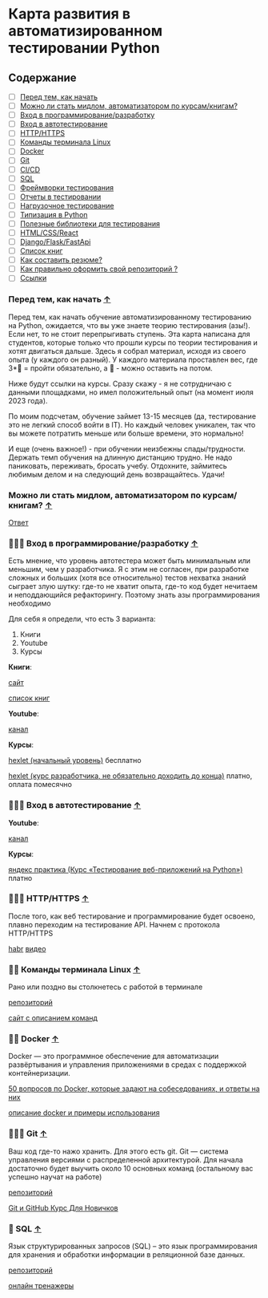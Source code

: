 # Карта развития в автоматизированном тестировании Python
## Содержание

 - [ ] [Перед тем, как начать](#Перед-тем,-как-начать-)
 - [ ] [Можно ли стать мидлом, автоматизатором по курсам/книгам?](#Можно-ли-стать-?)
 - [ ] [Вход в программирование/разработку](#Вход)
 - [ ] [Вход в автотестирование](#Авто)
 - [ ] [HTTP/HTTPS](#HTTP)
 - [ ] [Команды терминала Linux](#command)
 - [ ] [Docker](#Docker)
 - [ ] [Git](#Git)
 - [ ] [CI/CD](#Вход)
 - [ ] [SQL](#SQL)
 - [ ] [Фреймворки тестирования](#pytest)
 - [ ] [Отчеты в тестировании](#report)
 - [ ] [Нагрузочное тестирование](#load-testing)
 - [ ] [Типизация в Python](#type)
 - [ ] [Полезные библиотеки для тестирования](#lybrary)
 - [ ] [HTML/CSS/React](#html)
 - [ ] [Django/Flask/FastApi](#beckend)
 - [ ] [Список книг](#books)
 - [ ] [Как составить резюме?](#cv)
 - [ ] [Как правильно оформить свой репозиторий ? ](#github)
 - [ ] [Ссылки](#sites)

### Перед тем, как начать [&uarr;](#Содержание)

Перед тем, как начать обучение автоматизированному тестированию на Python, ожидается, что вы уже знаете теорию тестирования (азы!). Если нет, то не стоит перепрыгивать ступень.
Эта карта написана для студентов, которые только что прошли курсы по теории тестирования и хотят двигаться дальше.
Здесь я собрал материал, исходя из своего опыта (у каждого он разный). У каждого материала проставлен вес, где 3*🚀 = пройти обязательно, а 🚀 - можно оставить на потом.

Ниже будут ссылки на курсы. Сразу скажу - я не сотрудничаю с данными площадками, но имел положительный опыт (на момент июля 2023 года).

По моим подсчетам, обучение займет 13-15 месяцев (да, тестирование это не легкий способ войти в IT). Но каждый человек уникален, так что вы можете потратить меньше или больше времени, это нормально!

И еще (очень важное!) - при обучении неизбежны спады/трудности. Держать темп обучения на длинную дистанцию трудно. Не надо паниковать, переживать, бросать учебу. Отдохните, займитесь любимым делом и на следующий день возвращайтесь.
Удачи!

### Можно ли стать мидлом, автоматизатором по курсам/книгам? [&uarr;](#Содержание)
[Ответ](https://habr.com/ru/companies/hexlet/articles/670114/)

### 🚀🚀🚀 Вход в программирование/разработку [&uarr;](#Содержание)
Есть мнение, что уровень автотестера может быть минимальным или меньшим, чем у разработчика.
Я с этим не согласен, при разработке сложных и больших (хотя все относительно) тестов нехватка знаний сыграет злую шутку: где-то не хватит опыта, где-то код будет нечитаем и неподдающийся рефакторингу. Поэтому знать азы программирования необходимо

Для себя я определи, что есть 3 варианта:
1. Книги
2. Youtube
3. Курсы

**Книги**:

[сайт](https://pythonworld.ru/samouchitel-python)

[список книг](https://habr.com/ru/companies/sberbank/articles/679852/)

**Youtube**:

[канал](https://www.youtube.com/watch?v=34Rp6KVGIEM)


**Курсы**:

[hexlet (начальный уровень)](https://ru.hexlet.io/courses/python-basics) бесплатно


[hexlet (курс разработчика, не обязательно доходить до конца)](https://ru.hexlet.io/programs/python) платно, оплата помесячно

### 🚀🚀🚀 Вход в автотестирование [&uarr;](#Содержание)

**Youtube**:

[канал](https://www.youtube.com/watch?v=34Rp6KVGIEM](https://www.youtube.com/watch?v=m7SvKhsJrNg))

**Курсы**:

[яндекс практика (Курс «Тестирование веб-приложений на Python»)](https://practicum.yandex.ru/qa-automation-web-python/) платно

### 🚀🚀🚀 HTTP/HTTPS [&uarr;](#Содержание)

После того, как веб тестирование и программирование будет освоено, плавно переходим на тестирование API. Начнем с протокола HTTP/HTTPS

[habr](https://habr.com/ru/articles/215117/)
[видео](https://www.youtube.com/watch?v=C9T_7D12URI&t=17s)

### 🚀🚀 Команды терминала Linux [&uarr;](#Содержание)

Рано или поздно вы столкнетесь с работой в терминале

[репозиторий](https://github.com/berpress/Linux-Commands-Cheat-Sheet)

[сайт c описанием команд](https://losst.pro/42-komandy-linux-kotorye-vy-dolzhny-znat)

### 🚀🚀 Docker [&uarr;](#Содержание)

Docker — это программное обеспечение для автоматизации развёртывания и управления приложениями в средах с поддержкой контейнеризации.

[50 вопросов по Docker, которые задают на собеседованиях, и ответы на них](https://habr.com/ru/companies/southbridge/articles/528206/)

[описание docker и примеры использования](https://techrocks.ru/2021/10/17/beginners-guide-to-docker/)

### 🚀🚀🚀 Git [&uarr;](#Содержание)

Ваш код где-то нажо хранить. Для этого есть git.
Git — система управления версиями с распределенной архитектурой. Для начала достаточно будет выучить около 10 основных команд (остальному вас успешно научат на работе)

[репозиторий](https://github.com/berpress/GIT)

[Git и GitHub Курс Для Новичков](https://www.youtube.com/watch?v=zZBiln_2FhM)

### 🚀 SQL [&uarr;](#Содержание)

Язык структурированных запросов (SQL) – это язык программирования для хранения и обработки информации в реляционной базе данных.

[репозиторий](https://github.com/berpress/Learn-SQL)

[онлайн тренажеры](https://vc.ru/tribuna/133853-sql-academy-trenazher-po-napisaniyu-sql-zaprosov-kotorym-priyatno-polzovatsya)
